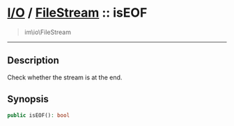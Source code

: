 # [I/O](io.md) / [FileStream](io-FileStream.md) :: isEOF
 > im\io\FileStream
____

## Description
Check whether the stream is at the end.

## Synopsis
```php
public isEOF(): bool
```
